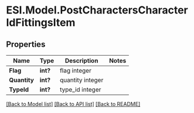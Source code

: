 # ESI.Model.PostCharactersCharacterIdFittingsItem
## Properties

Name | Type | Description | Notes
------------ | ------------- | ------------- | -------------
**Flag** | **int?** | flag integer | 
**Quantity** | **int?** | quantity integer | 
**TypeId** | **int?** | type_id integer | 

[[Back to Model list]](../README.md#documentation-for-models) [[Back to API list]](../README.md#documentation-for-api-endpoints) [[Back to README]](../README.md)

